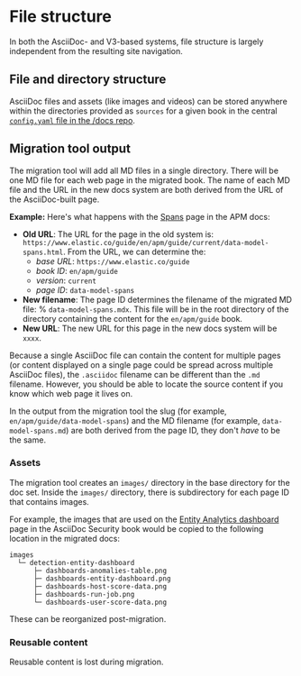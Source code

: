 # File structure

In both the AsciiDoc- and V3-based systems, file structure is largely independent from the resulting site navigation.

## File and directory structure

AsciiDoc files and assets (like images and videos) can be stored anywhere within the directories provided as `sources` for a given book in the central [`config.yaml` file in the /docs repo](https://github.com/elastic/docs/blob/master/conf.yaml).

## Migration tool output

The migration tool will add all MD files in a single directory. There will be one MD file for each web page in the migrated book. The name of each MD file and the URL in the new docs system are both derived from the URL of the AsciiDoc-built page.

**Example:** Here's what happens with the
[Spans](https://www.elastic.co/guide/en/apm/guide/current/data-model-spans.html) page
in the APM docs:

* **Old URL**: The URL for the page in the old system is:
  `https://www.elastic.co/guide/en/apm/guide/current/data-model-spans.html`.
  From the URL, we can determine the:
    * _base URL_: `https://www.elastic.co/guide`
    * _book ID_: `en/apm/guide`
    * _version_: `current`
    * _page ID_: `data-model-spans`
* **New filename**: The page ID determines the filename of the migrated MD file:
% `data-model-spans.mdx`. This file will be in the root directory of the directory containing the content for the `en/apm/guide` book.
* **New URL**: The new URL for this page in the new docs system will be `xxxx`.

Because a single AsciiDoc file can contain the content for multiple pages (or content
displayed on a single page could be spread across multiple AsciiDoc files), the `.asciidoc`
filename can be different than the `.md` filename. However, you should be able to locate
the source content if you know which web page it lives on.

In the output from the migration tool the slug (for example, `en/apm/guide/data-model-spans`)
and the MD filename (for example, `data-model-spans.md`) are both derived from
the page ID, they don't _have_ to be the same.

### Assets

The migration tool creates an `images/` directory in the base directory for the doc set.
Inside the `images/` directory, there is subdirectory for each page ID that contains images.

For example, the images that are used on the [Entity Analytics dashboard](https://www.elastic.co/guide/en/security/current/detection-entity-dashboard.html) page in the AsciiDoc Security book would be copied to
the following location in the migrated docs:

```
images
  └─ detection-entity-dashboard
      ├─ dashboards-anomalies-table.png
      ├─ dashboards-entity-dashboard.png
      ├─ dashboards-host-score-data.png
      ├─ dashboards-run-job.png
      └─ dashboards-user-score-data.png
```

These can be reorganized post-migration.

### Reusable content

Reusable content is lost during migration.